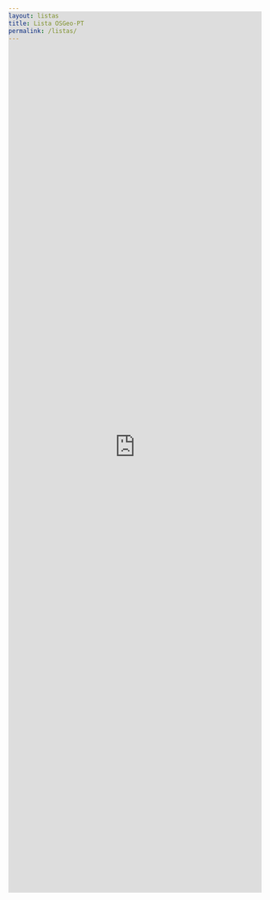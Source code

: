 ```yaml
---
layout: listas
title: Lista OSGeo-PT
permalink: /listas/
---
```

<iframe name="FRAME1" src="http://osgeo-org.1560.x6.nabble.com/OSGeo-Portuguese-Local-Chapter-f3731409.html" width="100%" height="1750px" frameborder="0" scrolling="auto" style="margin-top:-75px"></iframe>
